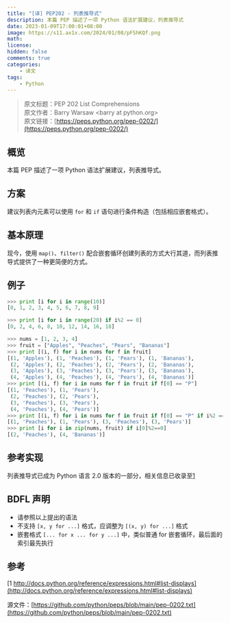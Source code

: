 ```yaml
---
title: "[译] PEP202 - 列表推导式"
description: 本篇 PEP 描述了一项 Python 语法扩展建议，列表推导式
date: 2023-01-09T17:00:01+08:00
image: https://s11.ax1x.com/2024/01/08/pFShKQf.png
math: 
license: 
hidden: false
comments: true
categories:
    - 译文
tags:
    - Python
---
```


> 原文标题：PEP 202 List Comprehensions  
> 原文作者：Barry Warsaw \<barry at python.org\>  
> 原文链接：[https://peps.python.org/pep-0202/](https://peps.python.org/pep-0202/)

## 概览
本篇 PEP 描述了一项 Python 语法扩展建议，列表推导式。

## 方案
建议列表内元素可以使用 `for` 和 `if` 语句进行条件构造（包括相应嵌套格式）。

## 基本原理
现今，使用 `map()`、`filter()` 配合嵌套循环创建列表的方式大行其道，而列表推导式提供了一种更简便的方式。

## 例子
``` python
>>> print [i for i in range(10)]
[0, 1, 2, 3, 4, 5, 6, 7, 8, 9]

>>> print [i for i in range(20) if i%2 == 0]
[0, 2, 4, 6, 8, 10, 12, 14, 16, 18]

>>> nums = [1, 2, 3, 4]
>>> fruit = ["Apples", "Peaches", "Pears", "Bananas"]
>>> print [(i, f) for i in nums for f in fruit]
[(1, 'Apples'), (1, 'Peaches'), (1, 'Pears'), (1, 'Bananas'),
 (2, 'Apples'), (2, 'Peaches'), (2, 'Pears'), (2, 'Bananas'),
 (3, 'Apples'), (3, 'Peaches'), (3, 'Pears'), (3, 'Bananas'),
 (4, 'Apples'), (4, 'Peaches'), (4, 'Pears'), (4, 'Bananas')]
>>> print [(i, f) for i in nums for f in fruit if f[0] == "P"]
[(1, 'Peaches'), (1, 'Pears'),
 (2, 'Peaches'), (2, 'Pears'),
 (3, 'Peaches'), (3, 'Pears'),
 (4, 'Peaches'), (4, 'Pears')]
>>> print [(i, f) for i in nums for f in fruit if f[0] == "P" if i%2 == 1]
[(1, 'Peaches'), (1, 'Pears'), (3, 'Peaches'), (3, 'Pears')]
>>> print [i for i in zip(nums, fruit) if i[0]%2==0]
[(2, 'Peaches'), (4, 'Bananas')]
```

## 参考实现
列表推导式已成为 Python 语言 2.0 版本的一部分，相关信息已收录至[1](http://docs.python.org/reference/expressions.html#list-displays)

## BDFL 声明
+ 请参照以上提出的语法
+ 不支持 `[x, y for ...]` 格式，应调整为 `[(x, y) for ...]` 格式
+ 嵌套格式 `[... for x ... for y ...]` 中，类似普通 for 嵌套循环，最后面的索引最先执行

## 参考
[1 http://docs.python.org/reference/expressions.html#list-displays](http://docs.python.org/reference/expressions.html#list-displays)

源文件：[https://github.com/python/peps/blob/main/pep-0202.txt](https://github.com/python/peps/blob/main/pep-0202.txt)